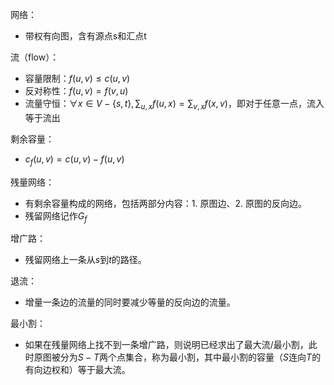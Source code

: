 网络：
- 带权有向图，含有源点s和汇点t

流（flow）：
- 容量限制：$f(u, v) \leq c(u, v)$
- 反对称性：$f(u, v) = f(v,u)$
- 流量守恒：$\forall x \in V - \{s, t\}, \sum_{u, x} f(u, x) = \sum_{v, x} f(x, v)$，即对于任意一点，流入等于流出

剩余容量：
- $c_f(u, v) = c(u, v) - f(u, v)$

残量网络：
- 有剩余容量构成的网络，包括两部分内容：1. 原图边、2. 原图的反向边。
- 残留网络记作$G_f$

增广路：
- 残留网络上一条从$s$到$t$的路径。

退流：
- 增量一条边的流量的同时要减少等量的反向边的流量。

最小割：
- 如果在残量网络上找不到一条增广路，则说明已经求出了最大流/最小割，此时原图被分为$S-T$两个点集合，称为最小割，其中最小割的容量（$S$连向$T$的有向边权和）等于最大流。

